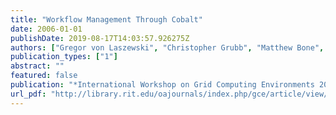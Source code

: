 ```yaml
---
title: "Workflow Management Through Cobalt"
date: 2006-01-01
publishDate: 2019-08-17T14:03:57.926275Z
authors: ["Gregor von Laszewski", "Christopher Grubb", "Matthew Bone", "David Angulo"]
publication_types: ["1"]
abstract: ""
featured: false
publication: "*International Workshop on Grid Computing Environments 2006 in Conjunction with SC06*"
url_pdf: "http://library.rit.edu/oajournals/index.php/gce/article/view/73/34"
---
```


